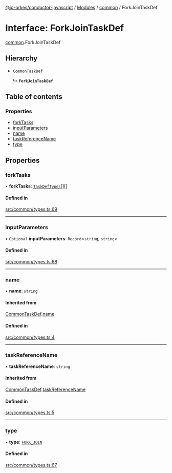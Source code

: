 [@io-orkes/conductor-javascript](../README.md) / [Modules](../modules.md) / [common](../modules/common.md) / ForkJoinTaskDef

# Interface: ForkJoinTaskDef

[common](../modules/common.md).ForkJoinTaskDef

## Hierarchy

- [`CommonTaskDef`](common.CommonTaskDef.md)

  ↳ **`ForkJoinTaskDef`**

## Table of contents

### Properties

- [forkTasks](common.ForkJoinTaskDef.md#forktasks)
- [inputParameters](common.ForkJoinTaskDef.md#inputparameters)
- [name](common.ForkJoinTaskDef.md#name)
- [taskReferenceName](common.ForkJoinTaskDef.md#taskreferencename)
- [type](common.ForkJoinTaskDef.md#type)

## Properties

### forkTasks

• **forkTasks**: [`TaskDefTypes`](../modules/common.md#taskdeftypes)[][]

#### Defined in

[src/common/types.ts:69](https://github.com/conductor-sdk/conductor-javascript/blob/dbd8275/src/common/types.ts#L69)

___

### inputParameters

• `Optional` **inputParameters**: `Record`<`string`, `string`\>

#### Defined in

[src/common/types.ts:68](https://github.com/conductor-sdk/conductor-javascript/blob/dbd8275/src/common/types.ts#L68)

___

### name

• **name**: `string`

#### Inherited from

[CommonTaskDef](common.CommonTaskDef.md).[name](common.CommonTaskDef.md#name)

#### Defined in

[src/common/types.ts:4](https://github.com/conductor-sdk/conductor-javascript/blob/dbd8275/src/common/types.ts#L4)

___

### taskReferenceName

• **taskReferenceName**: `string`

#### Inherited from

[CommonTaskDef](common.CommonTaskDef.md).[taskReferenceName](common.CommonTaskDef.md#taskreferencename)

#### Defined in

[src/common/types.ts:5](https://github.com/conductor-sdk/conductor-javascript/blob/dbd8275/src/common/types.ts#L5)

___

### type

• **type**: [`FORK_JOIN`](../enums/common.TaskType.md#fork_join)

#### Defined in

[src/common/types.ts:67](https://github.com/conductor-sdk/conductor-javascript/blob/dbd8275/src/common/types.ts#L67)

